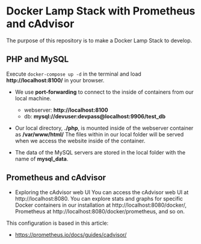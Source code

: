 # Docker Lamp Stack with Prometheus and cAdvisor

The purpose of this repository is to make a Docker Lamp Stack to develop.

## PHP and MySQL
Execute <code>docker-compose up -d</code> in the terminal and load <b>http://localhost:8100/</b> in your browser.

* We use <b>port-forwarding</b> to connect to the inside of containers from our local machine.
    * webserver: <b>http://localhost:8100</b>
    * db: <b>mysql://devuser:devpass@localhost:9906/test_db</b>

* Our local directory, <b>./php</b>, is mounted inside of the webserver container as <b>/var/www/html/</b>
The files within in our local folder will be served when we access the website inside of the container.
* The data of the MySQL servers are stored in the local folder with the name of <b>mysql_data</b>.

## Prometheus and cAdvisor

* Exploring the cAdvisor web UI
You can access the cAdvisor web UI at http://localhost:8080. You can explore stats and graphs for specific Docker containers in our installation at http://localhost:8080/docker/<container>, Prometheus at http://localhost:8080/docker/prometheus, and so on.

This configuration is based in this article:
* https://prometheus.io/docs/guides/cadvisor/